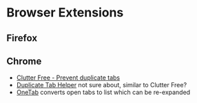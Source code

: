 Browser Extensions
==================


Firefox
-------



Chrome
------



- [Clutter Free - Prevent duplicate tabs](https://chrome.google.com/webstore/detail/clutter-free-prevent-dupl/iipjdmnoigaobkamfhnojmglcdbnfaaf)
- [Duplicate Tab Helper](https://chrome.google.com/webstore/detail/duplicate-tab-helper/oaceoebbkmkgfjhmngdinoclnionlgoh) not sure about, similar to Clutter Free?
- [OneTab](https://www.one-tab.com/) converts open tabs to list which can be re-expanded


